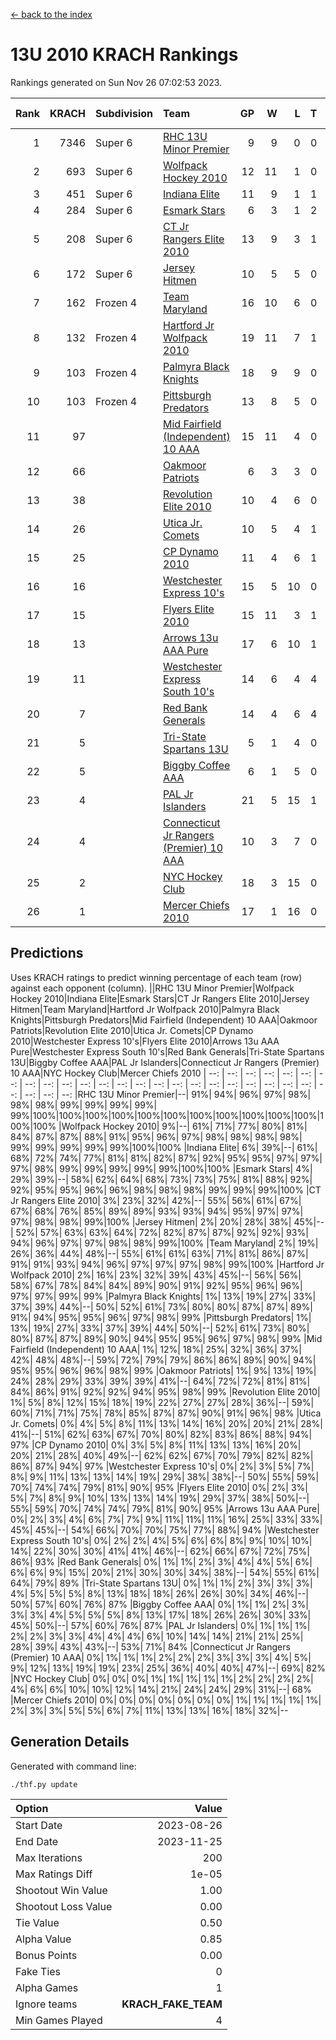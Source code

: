 [<- back to the index](readme.md)
# 13U 2010 KRACH Rankings
Rankings generated on Sun Nov 26 07:02:53 2023.

Rank|KRACH|Subdivision|Team|GP|W|L|T|OTW|OTL|SoS|Exp Wins|Win Diff
---:|---:|:---|:---|---:|---:|---:|---:|---:|---:|---:|---:|---:
1|7346|Super 6|[RHC 13U Minor Premier](https://gamesheetstats.com/seasons/3664/teams/140959/schedule)|9|9|0|0|1|0|119|9.8|-0.0
2|693|Super 6|[Wolfpack Hockey 2010](https://gamesheetstats.com/seasons/3664/teams/140960/schedule)|12|11|1|0|0|1|71|11.9|0.0
3|451|Super 6|[Indiana Elite](https://gamesheetstats.com/seasons/3664/teams/144350/schedule)|11|9|1|1|0|0|87|10.4|0.0
4|284|Super 6|[Esmark Stars](https://gamesheetstats.com/seasons/3664/teams/140972/schedule)|6|3|1|2|0|0|185|4.9|0.0
5|208|Super 6|[CT Jr Rangers Elite 2010](https://gamesheetstats.com/seasons/3664/teams/140955/schedule)|13|9|3|1|1|0|588|10.4|0.0
6|172|Super 6|[Jersey Hitmen](https://gamesheetstats.com/seasons/3664/teams/140961/schedule)|10|5|5|0|1|1|851|5.9|0.0
7|162|Frozen 4|[Team Maryland](https://gamesheetstats.com/seasons/3664/teams/140976/schedule)|16|10|6|0|1|0|932|10.9|0.0
8|132|Frozen 4|[Hartford Jr Wolfpack 2010](https://gamesheetstats.com/seasons/3664/teams/140957/schedule)|19|11|7|1|0|2|857|12.4|0.0
9|103|Frozen 4|[Palmyra Black Knights](https://gamesheetstats.com/seasons/3664/teams/140973/schedule)|18|9|9|0|0|0|918|9.9|0.0
10|103|Frozen 4|[Pittsburgh Predators](https://gamesheetstats.com/seasons/3664/teams/140974/schedule)|13|8|5|0|0|0|129|8.9|0.0
11|97||[Mid Fairfield (Independent) 10 AAA](https://gamesheetstats.com/seasons/3664/teams/140956/schedule)|15|11|4|0|2|0|112|11.9|0.0
12|66||[Oakmoor Patriots](https://gamesheetstats.com/seasons/3664/teams/162748/schedule)|6|3|3|0|0|0|160|3.9|0.0
13|38||[Revolution Elite 2010](https://gamesheetstats.com/seasons/3664/teams/140975/schedule)|10|4|6|0|0|0|133|4.9|0.0
14|26||[Utica Jr. Comets](https://gamesheetstats.com/seasons/3664/teams/140970/schedule)|10|5|4|1|2|0|65|6.4|0.0
15|25||[CP Dynamo 2010](https://gamesheetstats.com/seasons/3664/teams/140968/schedule)|11|4|6|1|0|1|137|5.4|0.0
16|16||[Westchester Express 10's](https://gamesheetstats.com/seasons/3664/teams/140967/schedule)|15|5|10|0|0|0|525|5.9|0.0
17|15||[Flyers Elite 2010](https://gamesheetstats.com/seasons/3664/teams/140963/schedule)|15|11|3|1|0|0|7|12.4|0.0
18|13||[Arrows 13u AAA Pure](https://gamesheetstats.com/seasons/3664/teams/140965/schedule)|17|6|10|1|0|0|124|7.4|0.0
19|11||[Westchester Express South 10's](https://gamesheetstats.com/seasons/3664/teams/140971/schedule)|14|6|4|4|0|1|20|8.9|0.0
20|7||[Red Bank Generals](https://gamesheetstats.com/seasons/3664/teams/140962/schedule)|14|4|6|4|0|1|16|6.9|0.0
21|5||[Tri-State Spartans 13U](https://gamesheetstats.com/seasons/3664/teams/144349/schedule)|5|1|4|0|1|0|105|1.9|0.0
22|5||[Biggby Coffee AAA](https://gamesheetstats.com/seasons/3664/teams/144347/schedule)|6|1|5|0|0|1|155|1.9|0.0
23|4||[PAL Jr Islanders](https://gamesheetstats.com/seasons/3664/teams/140969/schedule)|21|5|15|1|0|0|62|6.4|0.0
24|4||[Connecticut Jr Rangers (Premier) 10 AAA](https://gamesheetstats.com/seasons/3664/teams/140958/schedule)|10|3|7|0|0|0|30|3.9|0.0
25|2||[NYC Hockey Club](https://gamesheetstats.com/seasons/3664/teams/140966/schedule)|18|3|15|0|0|1|65|3.9|0.0
26|1||[Mercer Chiefs 2010](https://gamesheetstats.com/seasons/3664/teams/140964/schedule)|17|1|16|0|0|0|22|1.9|0.0

## Predictions
Uses KRACH ratings to predict winning percentage of each team (row) against each opponent (column).
||RHC 13U Minor Premier|Wolfpack Hockey 2010|Indiana Elite|Esmark Stars|CT Jr Rangers Elite 2010|Jersey Hitmen|Team Maryland|Hartford Jr Wolfpack 2010|Palmyra Black Knights|Pittsburgh Predators|Mid Fairfield (Independent) 10 AAA|Oakmoor Patriots|Revolution Elite 2010|Utica Jr. Comets|CP Dynamo 2010|Westchester Express 10's|Flyers Elite 2010|Arrows 13u AAA Pure|Westchester Express South 10's|Red Bank Generals|Tri-State Spartans 13U|Biggby Coffee AAA|PAL Jr Islanders|Connecticut Jr Rangers (Premier) 10 AAA|NYC Hockey Club|Mercer Chiefs 2010
| --: | --: | --: | --: | --: | --: | --: | --: | --: | --: | --: | --: | --: | --: | --: | --: | --: | --: | --: | --: | --: | --: | --: | --: | --: | --: | --: 
|RHC 13U Minor Premier|--| 91%| 94%| 96%| 97%| 98%| 98%| 98%| 99%| 99%| 99%| 99%| 99%|100%|100%|100%|100%|100%|100%|100%|100%|100%|100%|100%|100%|100%
|Wolfpack Hockey 2010|  9%|--| 61%| 71%| 77%| 80%| 81%| 84%| 87%| 87%| 88%| 91%| 95%| 96%| 97%| 98%| 98%| 98%| 98%| 99%| 99%| 99%| 99%| 99%|100%|100%
|Indiana Elite|  6%| 39%|--| 61%| 68%| 72%| 74%| 77%| 81%| 81%| 82%| 87%| 92%| 95%| 95%| 97%| 97%| 97%| 98%| 99%| 99%| 99%| 99%| 99%|100%|100%
|Esmark Stars|  4%| 29%| 39%|--| 58%| 62%| 64%| 68%| 73%| 73%| 75%| 81%| 88%| 92%| 92%| 95%| 95%| 96%| 96%| 98%| 98%| 98%| 99%| 99%| 99%|100%
|CT Jr Rangers Elite 2010|  3%| 23%| 32%| 42%|--| 55%| 56%| 61%| 67%| 67%| 68%| 76%| 85%| 89%| 89%| 93%| 93%| 94%| 95%| 97%| 97%| 97%| 98%| 98%| 99%|100%
|Jersey Hitmen|  2%| 20%| 28%| 38%| 45%|--| 52%| 57%| 63%| 63%| 64%| 72%| 82%| 87%| 87%| 92%| 92%| 93%| 94%| 96%| 97%| 97%| 98%| 98%| 99%|100%
|Team Maryland|  2%| 19%| 26%| 36%| 44%| 48%|--| 55%| 61%| 61%| 63%| 71%| 81%| 86%| 87%| 91%| 91%| 93%| 94%| 96%| 97%| 97%| 97%| 98%| 99%|100%
|Hartford Jr Wolfpack 2010|  2%| 16%| 23%| 32%| 39%| 43%| 45%|--| 56%| 56%| 58%| 67%| 78%| 84%| 84%| 89%| 90%| 91%| 92%| 95%| 96%| 96%| 97%| 97%| 99%| 99%
|Palmyra Black Knights|  1%| 13%| 19%| 27%| 33%| 37%| 39%| 44%|--| 50%| 52%| 61%| 73%| 80%| 80%| 87%| 87%| 89%| 91%| 94%| 95%| 95%| 96%| 97%| 98%| 99%
|Pittsburgh Predators|  1%| 13%| 19%| 27%| 33%| 37%| 39%| 44%| 50%|--| 52%| 61%| 73%| 80%| 80%| 87%| 87%| 89%| 90%| 94%| 95%| 95%| 96%| 97%| 98%| 99%
|Mid Fairfield (Independent) 10 AAA|  1%| 12%| 18%| 25%| 32%| 36%| 37%| 42%| 48%| 48%|--| 59%| 72%| 79%| 79%| 86%| 86%| 89%| 90%| 94%| 95%| 95%| 96%| 96%| 98%| 99%
|Oakmoor Patriots|  1%|  9%| 13%| 19%| 24%| 28%| 29%| 33%| 39%| 39%| 41%|--| 64%| 72%| 72%| 81%| 81%| 84%| 86%| 91%| 92%| 92%| 94%| 95%| 98%| 99%
|Revolution Elite 2010|  1%|  5%|  8%| 12%| 15%| 18%| 19%| 22%| 27%| 27%| 28%| 36%|--| 59%| 60%| 71%| 71%| 75%| 78%| 85%| 87%| 87%| 90%| 91%| 96%| 98%
|Utica Jr. Comets|  0%|  4%|  5%|  8%| 11%| 13%| 14%| 16%| 20%| 20%| 21%| 28%| 41%|--| 51%| 62%| 63%| 67%| 70%| 80%| 82%| 83%| 86%| 88%| 94%| 97%
|CP Dynamo 2010|  0%|  3%|  5%|  8%| 11%| 13%| 13%| 16%| 20%| 20%| 21%| 28%| 40%| 49%|--| 62%| 62%| 67%| 70%| 79%| 82%| 82%| 86%| 87%| 94%| 97%
|Westchester Express 10's|  0%|  2%|  3%|  5%|  7%|  8%|  9%| 11%| 13%| 13%| 14%| 19%| 29%| 38%| 38%|--| 50%| 55%| 59%| 70%| 74%| 74%| 79%| 81%| 90%| 95%
|Flyers Elite 2010|  0%|  2%|  3%|  5%|  7%|  8%|  9%| 10%| 13%| 13%| 14%| 19%| 29%| 37%| 38%| 50%|--| 55%| 59%| 70%| 74%| 74%| 79%| 81%| 90%| 95%
|Arrows 13u AAA Pure|  0%|  2%|  3%|  4%|  6%|  7%|  7%|  9%| 11%| 11%| 11%| 16%| 25%| 33%| 33%| 45%| 45%|--| 54%| 66%| 70%| 70%| 75%| 77%| 88%| 94%
|Westchester Express South 10's|  0%|  2%|  2%|  4%|  5%|  6%|  6%|  8%|  9%| 10%| 10%| 14%| 22%| 30%| 30%| 41%| 41%| 46%|--| 62%| 66%| 67%| 72%| 75%| 86%| 93%
|Red Bank Generals|  0%|  1%|  1%|  2%|  3%|  4%|  4%|  5%|  6%|  6%|  6%|  9%| 15%| 20%| 21%| 30%| 30%| 34%| 38%|--| 54%| 55%| 61%| 64%| 79%| 89%
|Tri-State Spartans 13U|  0%|  1%|  1%|  2%|  3%|  3%|  3%|  4%|  5%|  5%|  5%|  8%| 13%| 18%| 18%| 26%| 26%| 30%| 34%| 46%|--| 50%| 57%| 60%| 76%| 87%
|Biggby Coffee AAA|  0%|  1%|  1%|  2%|  3%|  3%|  3%|  4%|  5%|  5%|  5%|  8%| 13%| 17%| 18%| 26%| 26%| 30%| 33%| 45%| 50%|--| 57%| 60%| 76%| 87%
|PAL Jr Islanders|  0%|  1%|  1%|  1%|  2%|  2%|  3%|  3%|  4%|  4%|  4%|  6%| 10%| 14%| 14%| 21%| 21%| 25%| 28%| 39%| 43%| 43%|--| 53%| 71%| 84%
|Connecticut Jr Rangers (Premier) 10 AAA|  0%|  1%|  1%|  1%|  2%|  2%|  2%|  3%|  3%|  3%|  4%|  5%|  9%| 12%| 13%| 19%| 19%| 23%| 25%| 36%| 40%| 40%| 47%|--| 69%| 82%
|NYC Hockey Club|  0%|  0%|  0%|  1%|  1%|  1%|  1%|  1%|  2%|  2%|  2%|  2%|  4%|  6%|  6%| 10%| 10%| 12%| 14%| 21%| 24%| 24%| 29%| 31%|--| 68%
|Mercer Chiefs 2010|  0%|  0%|  0%|  0%|  0%|  0%|  0%|  1%|  1%|  1%|  1%|  1%|  2%|  3%|  3%|  5%|  5%|  6%|  7%| 11%| 13%| 13%| 16%| 18%| 32%|--

## Generation Details

Generated with command line:
```
./thf.py update
```

| Option | Value |
| :----- | ----: |
| Start Date | 2023-08-26 |
| End Date | 2023-11-25 |
| Max Iterations | 200 |
| Max Ratings Diff | 1e-05 |
| Shootout Win Value | 1.00 |
| Shootout Loss Value | 0.00 |
| Tie Value | 0.50 |
| Alpha Value | 0.85 |
| Bonus Points | 0.00 |
| Fake Ties | 0 |
| Alpha Games | 1 |
| Ignore teams | __KRACH_FAKE_TEAM__ |
| Min Games Played | 4 |

